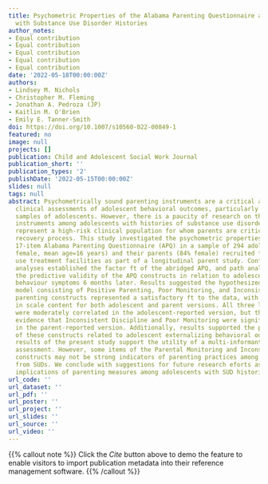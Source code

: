 ```yaml
---
title: Psychometric Properties of the Alabama Parenting Questionnaire among Adolescents
  with Substance Use Disorder Histories
author_notes:
- Equal contribution
- Equal contribution
- Equal contribution
- Equal contribution
- Equal contribution
date: '2022-05-18T00:00:00Z'
authors:
- Lindsey M. Nichols
- Christopher M. Fleming
- Jonathan A. Pedroza (JP)
- Kaitlin M. O'Brien
- Emily E. Tanner-Smith
doi: https://doi.org/10.1007/s10560-022-00849-1
featured: no
image: null
projects: []
publication: Child and Adolescent Social Work Journal
publication_short: ''
publication_types: '2'
publishDate: '2022-05-15T00:00:00Z'
slides: null
tags: null
abstract: Psychometrically sound parenting instruments are a critical aid in guiding
  clinical assessments of adolescent behavioral outcomes, particularly among clinical
  samples of adolescents. However, there is a paucity of research on these parenting
  instruments among adolescents with histories of substance use disorders (SUDs) who
  represent a high-risk clinical population for whom parents are critical in their
  recovery process. This study investigated the psychometric properties of an abridged
  17-item Alabama Parenting Questionnaire (APQ) in a sample of 294 adolescents (45%
  female, mean age=16 years) and their parents (84% female) recruited from substance
  use treatment facilities as part of a longitudinal parent study. Confrmatory factor
  analyses established the factor ft of the abridged APQ, and path analyses assessed
  the predictive validity of the APQ constructs in relation to adolescent externalizing
  behaviour symptoms 6 months later. Results suggested the hypothesized three-factor
  model consisting of Positive Parenting, Poor Monitoring, and Inconsistent Discipline
  parenting constructs represented a satisfactory ft to the data, with minor modifcations
  in scale content for both adolescent and parent versions. All three latent factors
  were moderately correlated in the adolescent-reported version, but there was no
  evidence that Inconsistent Discipline and Poor Monitoring were signifcantly correlated
  in the parent-reported version. Additionally, results supported the predictive validity
  of these constructs related to adolescent externalizing behavioral outcomes. Overall,
  results of the present study support the utility of a multi-informant abridged parenting
  assessment. However, some items of the Parental Monitoring and Inconsistent Discipline
  constructs may not be strong indicators of parenting practices among youth in recovery
  from SUDs. We conclude with suggestions for future research eforts as well as clinical
  implications of parenting measures among adolescents with SUD histories.
url_code: ''
url_dataset: ''
url_pdf: ''
url_poster: ''
url_project: ''
url_slides: ''
url_source: ''
url_video: ''
---
```


{{% callout note %}}
Click the *Cite* button above to demo the feature to enable visitors to import publication metadata into their reference management software.
{{% /callout %}}
